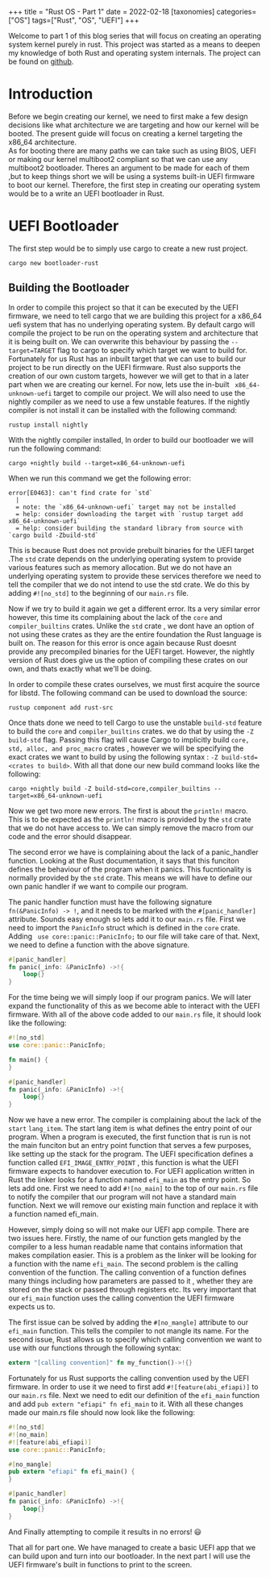+++
title = "Rust OS - Part 1"
date = 2022-02-18
[taxonomies]
categories=["OS"]
tags=["Rust", "OS", "UEFI"]
+++

Welcome to part 1 of this blog series that will focus on creating an operating system kernel purely in rust.
This project was started as a means to deepen my knowledge of both Rust and operating system internals. The project can be found on [github](https://github.com/applepiesNX/uefi-bootloader-rust).

# Introduction #

Before we begin creating our kernel, we need to first make a few design decisions like what architecture
we are targeting and how our kernel will be booted. The present guide will focus on creating a kernel
targeting the x86_64 architecture. \
As for booting there are many paths we can take such as using BIOS, UEFI or
making our kernel multiboot2 compliant so that we can use any multiboot2 bootloader. Theres an argument
to be made for each of them ,but to keep things short we will be using a systems built-in UEFI firmware to boot
our kernel. Therefore, the first step in creating our operating system would be to a write an UEFI bootloader in Rust.

# UEFI Bootloader #
The first step would be to simply use cargo to create a new rust project.
```
cargo new bootloader-rust
```

## Building the Bootloader ##
In order to compile this project so that it can be executed by the  UEFI firmware, we need to tell cargo that we are building this project for a x86_64 uefi system that has no underlying operating system. By default cargo will compile the project to be run on the operating system and architecture that it is being built on. We can overwrite this behaviour by passing the `--target=TARGET` flag to cargo to specify which target we want to build for. Fortunately for us Rust has an inbuilt target that we can use to build our project to be run directly on the UEFI firmware. Rust also supports the creation of our own custom targets, however we will get to that in a later part when we are creating our kernel. For now, lets use the in-built ` x86_64-unknown-uefi` target to compile our project. We will also need to use the nightly compiler as we need to use a few unstable features. If the nightly compiler is not install it can be installed with the following command:
```
rustup install nightly
```

With the nightly compiler installed, In order to build our bootloader we will run the following command:
```
cargo +nightly build --target=x86_64-unknown-uefi
```

When we run this command we get the following error:

```
error[E0463]: can't find crate for `std`
  |
  = note: the `x86_64-unknown-uefi` target may not be installed
  = help: consider downloading the target with `rustup target add x86_64-unknown-uefi`
  = help: consider building the standard library from source with `cargo build -Zbuild-std`
```
This is because Rust does not provide prebuilt binaries for the UEFI target .The `std` crate depends on the underlying operating system to provide various features such as memory allocation. But we do not have an underlying operating system to provide these services therefore we need to tell the compiler that we do not intend to use the std crate. We do this by adding `#![no_std]` to the beginning of our `main.rs` file. 

Now if we try to build it again we get a different error. Its a very similar error however, this time its complaining about the lack of the `core` and `compiler_builtins` crates. Unlike the `std` crate , we dont have an option of not using these crates as they are the entire foundation the Rust language is built on. The reason for this error is once again because Rust doesnt provide any precompiled binaries for the UEFI target.
However, the nightly version of Rust does give us the option of compiling these crates on our own, and thats exactly what we'll be doing.

In order to compile these crates ourselves, we must first acquire the source for libstd. The following command can be used to download the source:
```
rustup component add rust-src
```

Once thats done we need to tell Cargo to use the unstable `build-std` feature to build the `core` and `compiler_builtins` crates. we do that by using the `-Z build-std` flag. Passing this flag will cause Cargo to implicitly build `core, std, alloc, and proc_macro` crates , however we will be specifying the exact crates we want to build by using the following syntax : `-Z build-std=<crates to build>`. With all that done our new build command looks like the following:

```
cargo +nightly build -Z build-std=core,compiler_builtins --target=x86_64-unknown-uefi
```

Now we get two more new errors. The first is about the `println!` macro. This is to be expected as the  `println!` macro is provided by the `std` crate that we do not have access to. We can simply remove the macro from our code and the error should disappear. 

The second error we have is complaining about the lack of a panic_handler function. Looking at the Rust documentation, it says that this funciton defines the behaviour of the program when it panics. This fucntionality is normally provided by the `std` crate. This means we will have to define our own panic handler if we want to compile our program.

The panic handler function must have the following signature `fn(&PanicInfo) -> !`, and it needs to be marked with the `#[panic_handler]` attribute. Sounds easy enough so lets add it to our `main.rs` file. First we need to import the `PanicInfo` struct which is defined in the `core` crate. Adding ` use core::panic::PanicInfo;` to our file will take care of that. Next, we need to define a function with the above signature.

```Rust
#[panic_handler]
fn panic(_info: &PanicInfo) ->!{
	loop{}
}
```
For the time being we will simply loop if our program panics. We will later expand the functionality of this as we become able to interact with the UEFI firmware.
With all of the above code added to our `main.rs` file, it  should look like the following:

```Rust
#![no_std]
use core::panic::PanicInfo;

fn main() {
}

#[panic_handler]
fn panic(_info: &PanicInfo) ->!{
	loop{}
}
```

Now we have a new error. The compiler is complaining about the lack of the `start` `lang_item`. The start lang item is what defines the entry point of our program. When a program is executed, the first function that is run is not the main funciton but an entry point function that serves a few purposes, like setting up the stack for the program. The UEFI specification defines a function called `EFI_IMAGE_ENTRY_POINT` , this function is what the UEFI firmware expects to handover execution to. For UEFI application written in Rust the linker looks for a function named `efi_main` as the entry point. So lets add one. First we need to add `#![no_main]` to the top of our `main.rs` file to notify the compiler that our program will not have a standard main function. Next we will remove our existing main function and replace it with a function named efi_main. 

However, simply doing so will not make our UEFI app compile. There are two issues here. Firstly, the name of our function gets mangled by the compiler to a less human readable name that contains information that makes compilation easier. This is a problem as the linker will be looking for a function with the name `efi_main`. The second problem is the calling convention of the function. The calling convention of a function defines many things including how parameters are passed to it , whether they are stored on the stack or passed through registers etc. Its very important that our `efi_main` function uses the calling convention the UEFI firmware expects us to.

The first issue can be solved by adding the  `#[no_mangle]` attribute to our `efi_main` function. This tells the compiler to not mangle its name.
For the second issue, Rust allows us to specify which calling convention we want to use with our functions through the following syntax: 

```Rust
extern "[calling convention]" fn my_function()->!{}
```

Fortunately for us Rust supports the calling convention used by the UEFI firmware. In order to use it we need to first add `#![feature(abi_efiapi)]` to our `main.rs` file. Next we need to edit our definition of the `efi_main` function and add `pub extern "efiapi" fn efi_main` to it. With all these changes made our main.rs file should now look like the following:


```Rust
#![no_std]
#![no_main]
#![feature(abi_efiapi)]
use core::panic::PanicInfo;

#[no_mangle]
pub extern "efiapi" fn efi_main() {	
}

#[panic_handler]
fn panic(_info: &PanicInfo) ->!{
	loop{}
}
```

And Finally attempting to compile it results in no errors! :smiley:

That all for part one. We have managed to create a basic UEFI app that we can build upon and turn into our bootloader. In the next part I will use the UEFI firmware's built in functions to print to the screen. 


